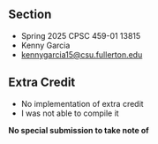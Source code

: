 ## Section
- Spring 2025 CPSC 459-01 13815
- Kenny Garcia
- kennygarcia15@csu.fullerton.edu

## Extra Credit
- No implementation of extra credit
- I was not able to compile it

**No special submission to take note of**
